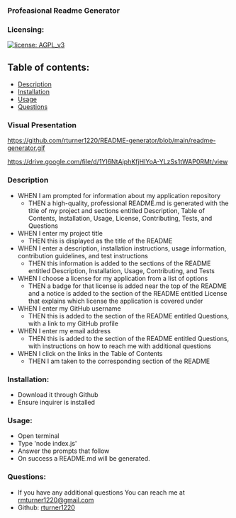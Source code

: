 
  ### Profeasional Readme Generator

  ### Licensing:
  [![license: AGPL_v3](https://img.shields.io/badge/license-AGPL_v3-blue.svg)](https://www.gnu.org/licenses/agpl-3.0.html)

 
  ## Table of contents:
  * [Description](#description)
  * [Installation](#installation)
  * [Usage](#usage)
  * [Questions](#questions) 
  
  
  ### Visual Presentation
  
  https://github.com/rturner1220/README-generator/blob/main/readme-generator.gif
  

  https://drive.google.com/file/d/1YI6NtAiphKfjHIYoA-YLzSs1tWAP0RMt/view
  
  


 ### Description
  * WHEN I am prompted for information about my application repository
    - THEN a high-quality, professional README.md is generated with the title of my project and sections entitled Description, Table of Contents, Installation, Usage,       License, Contributing, Tests, and Questions
  * WHEN I enter my project title
    - THEN this is displayed as the title of the README
  * WHEN I enter a description, installation instructions, usage information, contribution guidelines, and test instructions
    - THEN this information is added to the sections of the README entitled Description, Installation, Usage, Contributing, and Tests
  * WHEN I choose a license for my application from a list of options
    - THEN a badge for that license is added near the top of the README and a notice is added to the section of the README entitled License that explains which license       the application is covered under
  * WHEN I enter my GitHub username
    - THEN this is added to the section of the README entitled Questions, with a link to my GitHub profile
  * WHEN I enter my email address
    - THEN this is added to the section of the README entitled Questions, with instructions on how to reach me with additional questions
  * WHEN I click on the links in the Table of Contents
    - THEN I am taken to the corresponding section of the README

   
  ### Installation:
  * Download it through Github
  * Ensure inquirer is installed  
  
  
  ### Usage:
  * Open terminal
  * Type 'node index.js'
  * Answer the prompts that follow
  * On success a README.md will be generated.


  ### Questions:
  - If you have any additional questions You can reach me at rmturner1220@gmail.com
  - Github: [rturner1220](https://github.com/rturner1220)
  
  
